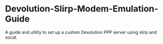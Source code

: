 # Devolution-Slirp-Modem-Emulation-Guide
A guide and utility to set up a custom Devolution PPP server using slirp and socat.
